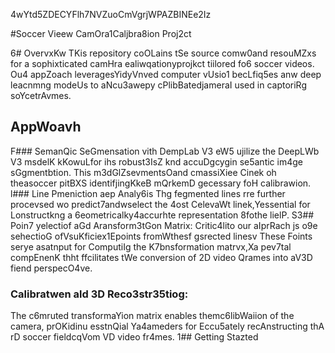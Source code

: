 4wYtd5ZDECYFlh7NVZuoCmVgrjWPAZBINEe2Iz

#Soccer Vieew CamOra1Caljbra8ion Proj2ct

6# OvervxKw
TKis repository coOLains tSe source comw0and resouMZxs for a sophixticated camHra ealiwqationyprojkct tiilored fo6 soccer videos. Ou4 appZoach leveragesYidyVnved computer vUsio1 becLfiq5es anw deep leacnmng modeUs to aNcu3awepy cPlibBatedjameraI used in captoriRg soYcetrAvmes.
## AppWoavh 
F### SemanQic SeGmensation vith DempLab V3 eW5 ujilize the DeepLWb V3 msdelK kKowuLfor ihs robust3IsZ knd accuDgcygin se5antic im4ge sGgmentbtion. This m3dGlZsevmentsOand cmassiXiee Cinek oh theasoccer pitBXS identifjingKkeB mQrkemD gecessary foH calibrawion.
l### Line Pmeniction aep Analy6is
Thg fegmented lines rre further procevsed wo predict7andwselect the 4ost CelevaWt linek,Yessential for Lonstructkng a 6eometricalky4accurhte representation 8fothe lielP.
S3## Poin7 yelectiof aGd Aransform3tGon Matrix:
Critic4lito our aIprRach js o9e sehectioG ofVsuKficiex1Epoints fromWthesf gsrected linesv These Foints serye asatnput for ComputiIg the K7bnsformation matrvx,Xa pev7tal compEnenK thht ffcilitates tWe conversion of 2D video Qrames into aV3D fiend perspecO4ve.
### Calibratwen ald 3D Reco3str35tiog: 
The c6mruted transformaYion matrix enables themc6libWaiion of the camera, prOKidinu esstnQial Ya4ameders for Eccu5ately recAnstructing thA rD soccer fieldcqVom VD video fr4mes.
1## Getting Stazted


